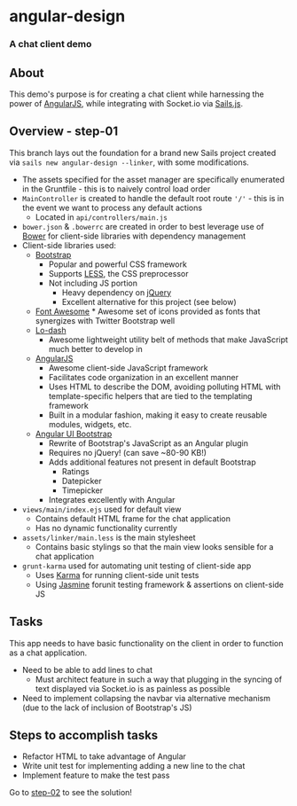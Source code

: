 # angular-design
### A chat client demo

## About

This demo's purpose is for creating a chat client while harnessing the power of [AngularJS](http://angularjs.org), while integrating with Socket.io via [Sails.js](http://sailsjs.org).

## Overview - step-01

This branch lays out the foundation for a brand new Sails project created via `sails new angular-design --linker`, with some modifications.

*   The assets specified for the asset manager are specifically enumerated in the Gruntfile - this is to naively control load order
*   `MainController` is created to handle the default root route `'/'` - this is in the event we want to process any default actions
    *   Located in `api/controllers/main.js`
*   `bower.json` & `.bowerrc` are created in order to best leverage use of [Bower](http://bower.io) for client-side libraries with dependency management
*   Client-side libraries used:
    *   [Bootstrap](http://getbootstrap.com)
        *   Popular and powerful CSS framework
        *   Supports [LESS](http://lesscss.org), the CSS preprocessor
        *   Not including JS portion
            *   Heavy dependency on [jQuery](http://jquery.org)
            *   Excellent alternative for this project (see below)
    *   [Font Awesome](http://fortawesome.github.io/Font-Awesome/)
            *   Awesome set of icons provided as fonts that synergizes with Twitter Bootstrap well
    *   [Lo-dash](http://lodash.com)
        *   Awesome lightweight utility belt of methods that make JavaScript much better to develop in
    *   [AngularJS](http://angularjs.org)
        *   Awesome client-side JavaScript framework
        *   Facilitates code organization in an excellent manner
        *   Uses HTML to describe the DOM, avoiding polluting HTML with template-specific helpers that are tied to the templating framework
        *   Built in a modular fashion, making it easy to create reusable modules, widgets, etc.
    *   [Angular UI Bootstrap](http://angular-ui.github.io/bootstrap/)
        *   Rewrite of Bootstrap's JavaScript as an Angular plugin
        *   Requires no jQuery! (can save ~80-90 KB!)
        *   Adds additional features not present in default Bootstrap
            *   Ratings
            *   Datepicker
            *   Timepicker
        *   Integrates excellently with Angular
*   `views/main/index.ejs` used for default view
    *   Contains default HTML frame for the chat application
    *   Has no dynamic functionality currently
*   `assets/linker/main.less` is the main stylesheet
    *   Contains basic stylings so that the main view looks sensible for a chat application
*   `grunt-karma` used for automating unit testing of client-side app
    *   Uses [Karma](http://karma-runner.github.io) for running client-side unit tests
    *   Using [Jasmine](http://pivotal.github.io/jasmine/) forunit testing framework & assertions on client-side JS

## Tasks

This app needs to have basic functionality on the client in order to function as a chat application.

*   Need to be able to add lines to chat
    *   Must architect feature in such a way that plugging in the syncing of text displayed via Socket.io is as painless as possible
*   Need to implement collapsing the navbar via alternative mechanism (due to the lack of inclusion of Bootstrap's JS)

## Steps to accomplish tasks

*   Refactor HTML to take advantage of Angular
*   Write unit test for implementing adding a new line to the chat
*   Implement feature to make the test pass

Go to [step-02](https://github.com/wesleycho/angular-design/tree/step-01) to see the solution!

